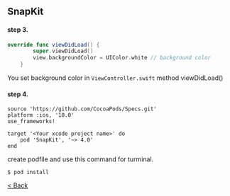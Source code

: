 ## SnapKit
#### step 3.  
``` swift
override func viewDidLoad() {
        super.viewDidLoad()
        view.backgroundColor = UIColor.white // background color
    }

```
You set background color in `ViewController.swift` method viewDidLoad()  
  
#### step 4.  
``` podfile
source 'https://github.com/CocoaPods/Specs.git'
platform :ios, '10.0'
use_frameworks!

target '<Your xcode project name>' do
    pod 'SnapKit', '~> 4.0'
end
```
create podfile and use this command for turminal.  
``` turminal
$ pod install
```
[< Back](../README.md)  